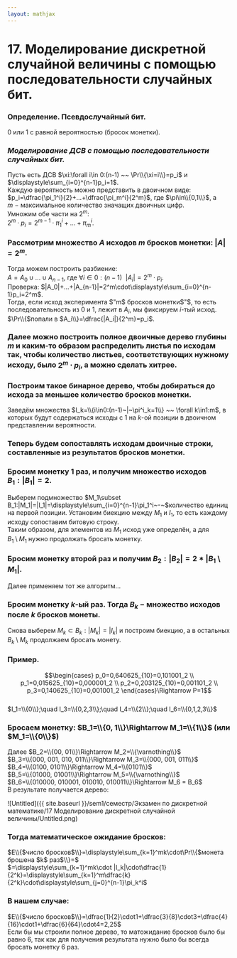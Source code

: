 ```yaml
---  
layout: mathjax  
---  
```

  
# 17. Моделирование дискретной случайной величины с помощью последовательности случайных бит.  
  
### Определение. Псевдослучайный бит.  
$0$ или $1$ с равной вероятностью (бросок монетки).  
  
### *Моделирование ДСВ с помощью последовательности случайных бит.*  
Пусть есть ДСВ $\xi:\forall i\in 0:(n-1)  ~~  \Pr\\{\xi=i\\}=p_i$ и $\displaystyle\sum_{i=0}^{n-1}p_i=1$.  
Каждую вероятность можно представить в двоичном виде:  
$p_i=\dfrac{\pi_1^i}{2}+...+\dfrac{\pi_m^i}{2^m}$, где $\pi\in\\{0,1\\}$, а $m~-~$максимальное количество значащих двоичных цифр.  
Умножим обе части на $2^m$:  
$2^m\cdot p_i=2^{m-1}\cdot\pi_1^i+...+\pi_m^i$.  
  
### Рассмотрим множество $A$ исходов $m$ бросков монетки: $|A|=2^m$.  
Тогда можем построить разбиение:  
$A=A_0\cup...\cup A_{n-1}$, где $\forall i\in 0:(n-1) ~~ |A_i|=2^m\cdot p_i$.  
Проверка: $|A_0|+...+|A_{n-1}|=2^m\cdot\displaystyle\sum_{i=0}^{n-1}p_i=2^m$.  
Тогда, если исход эксперимента $"m$  бросков монетки$"$, то есть последовательность из $0$ и $1$, лежит в $A_i$, мы фиксируем $i$-тый исход.  
$\Pr\\{$попали в $A_i\\}=\dfrac{|A_i|}{2^m}=p_i$.  
  
### Далее можно построить полное двоичные дерево глубины $m$ и каким-то образом распределить листья по исходам так, чтобы количество листьев, соответствующих нужному исходу, было $2^m\cdot p_i$, а можно сделать хитрее.  
  
### Построим такое бинарное дерево, чтобы добираться до исхода за меньшее количество бросков монетки.  
Заведём множества $I_k=\\{i\in0:(n-1)~|~\pi^i_k=1\\} ~~ \forall k\in1:m$, в  
которых будут содержаться исходы с $1$ на $k$-ой позиции в двоичном представлении вероятности.  
  
### Теперь будем сопоставлять исходам двоичные строки, составленные из результатов бросков монетки.  
  
### Бросим монетку $1$ раз, и получим множество исходов $B_1:|B_1|=2$.  
Выберем подмножество $M_1\subset B_1:|M_1|=|I_1|=\displaystyle\sum_{i=0}^{n-1}\pi_1^i~-~$количество единиц на первой позиции. Установим биекцию между $M_1$ и $I_1$, то есть каждому исходу сопоставим битовую строку.  
Таким образом, для элементов из $M_1$ исход уже определён, а для  
$B_1\setminus M_1$ нужно продолжать бросать монетку.  
  
### Бросим монетку второй раз и получим $B_2:|B_2|=2*|B_1\setminus M_1|$.  
Далее применяем тот же алгоритм…  
  
### Бросим монетку $k$-ый раз. Тогда $B_k~-~$множество исходов после $k$ бросков монеты.  
Снова выберем $M_k\subset B_k:|M_k|=|I_k|$ и построим биекцию, а в остальных $B_k\setminus M_k$ продолжаем бросать монету.  
  
### Пример.  
  
$$\begin{cases}  
p_0=0,640625_{10}=0,101001_2  
\\  
p_1=0,015625_{10}=0,000001_2  
\\  
p_2=0,203125_{10}=0,001101_2  
\\  
p_3=0,140625_{10}=0,001001_2  
\end{cases}\Rightarrow P=1$$  
$I_1=\\{0\\};\quad  I_3=\\{0,2,3\\};\quad I_4=\\{2\\};\quad I_6=\\{0,1,2,3\\}$  
  
### Бросаем монетку: $B_1=\\{0, 1\\}\Rightarrow M_1=\\{1\\}$ (или $M_1=\\{0\\}$)  
Далее $B_2=\\{00, 01\\}\Rightarrow M_2=\\{\varnothing\\}$  
$B_3=\\{000, 001, 010, 011\\}\Rightarrow M_3=\\{000, 001, 011\\}$  
$B_4=\\{0100, 0101\\}\Rightarrow M_4=\\{0101\\}$  
$B_5=\\{01000, 01001\\}\Rightarrow M_5=\\{\varnothing\\}$  
$B_6=\\{010000, 010001, 010010, 010011\\}\Rightarrow M_6 = B_6$  
В результате получается дерево:  
  
![Untitled]({{ site.baseurl }}/sem1/семестр/Экзамен по дискретной математике/17 Моделирование дискретной случайной величины/Untitled.png)  
  
### Тогда математическое ожидание бросков:  
$E\\{$число бросков$\\}=\displaystyle\sum_{k=1}^mk\cdot\Pr\\{$монета брошена $k$ раз$\\}=$    
$=\displaystyle\sum_{k=1}^mk\cdot |I_k|\cdot\dfrac{1}{2^k}=\displaystyle\sum_{k=1}^m\dfrac{k}{2^k}\cdot\displaystyle\sum_{j=0}^{n-1}\pi_k^i$  
  
### В нашем случае:  
$E\\{$число бросков$\\}=\dfrac{1}{2}\cdot1+\dfrac{3}{8}\cdot3+\dfrac{4}{16}\cdot1+\dfrac{6}{64}\cdot4=2,25$  
Если бы мы строили полное дерево, то матожидание бросков было бы равно $6$, так как для получения результата нужно было бы всегда бросать монетку $6$ раз.  

